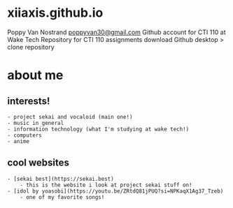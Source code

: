 # xiiaxis.github.io
Poppy Van Nostrand poppyvan30@gmail.com
Github account for CTI 110 at Wake Tech
Repository for CTI 110 assignments
download Github desktop > clone repository

# about me 
## interests! 
	- project sekai and vocaloid (main one!)
	- music in general 
	- information technology (what I'm studying at wake tech!)
	- computers
	- anime
## cool websites 
	- [sekai best](https://sekai.best)
		- this is the website i look at project sekai stuff on!
	- [idol by yoasobi](https://youtu.be/ZRtdQ81jPUQ?si=NPKaqX1Ag37_Tzeb)
		- one of my favorite songs!